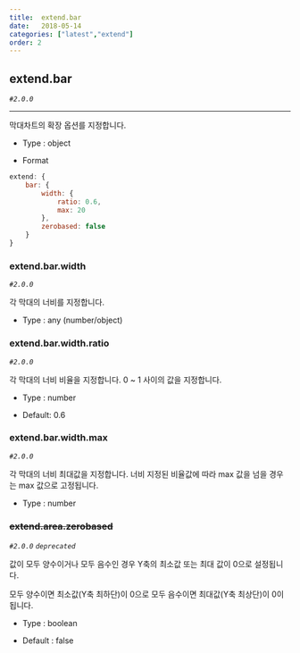 ```yaml
---
title:  extend.bar
date:   2018-05-14
categories: ["latest","extend"]
order: 2
---
```


## extend.bar 

 _`#2.0.0`_

---

막대차트의 확장 옵션를 지정합니다.

* Type : object

* Format
```javascript
extend: {
    bar: {
        width: {
            ratio: 0.6,
            max: 20
        },
        zerobased: false
    }
}
```

### extend.bar.width

_`#2.0.0`_

각 막대의 너비를 지정합니다. 

* Type : any (number/object)


### extend.bar.width.ratio

_`#2.0.0`_

각 막대의 너비 비율을 지정합니다. 0 ~ 1 사이의 값을 지정합니다.

* Type : number

* Default: 0.6

### extend.bar.width.max

_`#2.0.0`_

각 막대의 너비 최대값을 지정합니다. 너비 지정된 비율값에 따라 max 값을 넘을 경우는 max 값으로 고정됩니다.

* Type : number


### ~~extend.area.zerobased~~  

_`#2.0.0`_  _`deprecated`_

값이 모두 양수이거나 모두 음수인 경우 Y축의 최소값 또는 최대 값이 0으로 설정됩니다.

모두 양수이면 최소값(Y축 최하단)이 0으로 모두 음수이면 최대값(Y축 최상단)이 0이 됩니다.

* Type : boolean

* Default : false
